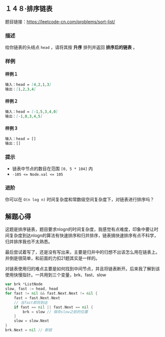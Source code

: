 ## １４８·排序链表

题目链接：https://leetcode-cn.com/problems/sort-list/

### 描述

给你链表的头结点 `head` ，请将其按 **升序** 排列并返回 **排序后的链表** 。

### 样例

#### 样例１

```markdown
输入：head = [4,2,1,3]
输出：[1,2,3,4]
```

#### 样例２

```markdown
输入：head = [-1,5,3,4,0]
输出：[-1,0,3,4,5]
```

#### 样例３

```markdown
输入：head = []
输出：[]
```

### 提示

- 链表中节点的数目在范围 `[0, 5 * 104]` 内
- `-105 <= Node.val <= 105`

### 进阶

你可以在 `O(n log n)` 时间复杂度和常数级空间复杂度下，对链表进行排序吗？

## 解题心得

这题是排序链表，题目要求nlogn的时间复杂度，我感觉有点难度，印象中要让时间复杂度到达nlogn的算法有快速排序和归并排序，链表搞快速排序有点不科学，归并排序我也不太熟悉。

最后尝试着写了，还是没有写出来，主要是归并中的归想不出该怎么用在链表上。并倒是很简单，和前面的力扣21题其实是一样的。

对链表使用归的难点主要是如何找到中间节点，并且将链表断开。后来我了解到该使用快慢指针。一共用到三个变量，brk、fast、slow

```go
var brk *ListNode
slow, fast := head, head
for fast != nil && fast.Next.Next != nil {
	fast = fast.Next.Next
	// 当fast即将到达
	if fast == nil || fast.Next == nil {
	    brk = slow // 保存slow之前的位置	
    }   
	slow = slow.Next
}
brk.Next = nil // 断链
```